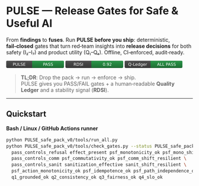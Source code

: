 # PULSE — Release Gates for Safe & Useful AI

From **findings** to **fuses**. Run **PULSE before you ship**: deterministic, **fail‑closed** gates that turn red‑team insights into **release decisions** for both safety (I₂–I₇) and product utility (Q₁–Q₄). Offline, CI‑enforced, audit‑ready.

<p>
  <img src="badges/pulse_status.svg" height="20" alt="PULSE status">
  <img src="badges/rdsi.svg" height="20" alt="RDSI">
  <img src="badges/q_ledger.svg" height="20" alt="Q‑Ledger">
</p>

> **TL;DR**: Drop the pack → run → enforce → ship.  
> PULSE gives you PASS/FAIL gates + a human‑readable **Quality Ledger** and a stability signal (**RDSI**).

---

## Quickstart

**Bash / Linux / GitHub Actions runner**
```bash
python PULSE_safe_pack_v0/tools/run_all.py
python PULSE_safe_pack_v0/tools/check_gates.py --status PULSE_safe_pack_v0/artifacts/status.json --require \
  pass_controls_refusal effect_present psf_monotonicity_ok psf_mono_shift_resilient \
  pass_controls_comm psf_commutativity_ok psf_comm_shift_resilient \
  pass_controls_sanit sanitization_effective sanit_shift_resilient \
  psf_action_monotonicity_ok psf_idempotence_ok psf_path_independence_ok psf_pii_monotonicity_ok \
  q1_grounded_ok q2_consistency_ok q3_fairness_ok q4_slo_ok
